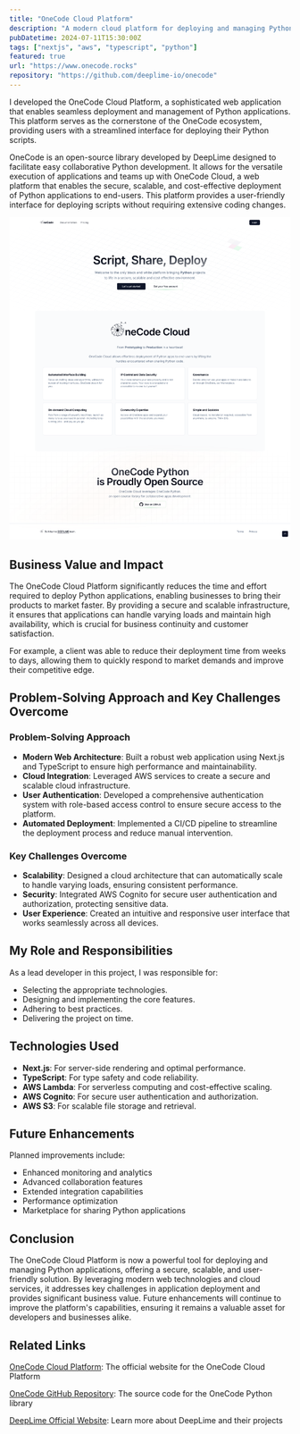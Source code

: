 ```yaml
---
title: "OneCode Cloud Platform"
description: "A modern cloud platform for deploying and managing Python applications, part of the OneCode ecosystem by DeepLime."
pubDatetime: 2024-07-11T15:30:00Z
tags: ["nextjs", "aws", "typescript", "python"]
featured: true
url: "https://www.onecode.rocks"
repository: "https://github.com/deeplime-io/onecode"
---
```


I developed the OneCode Cloud Platform, a sophisticated web application that enables seamless deployment and management of Python applications. This platform serves as the cornerstone of the OneCode ecosystem, providing users with a streamlined interface for deploying their Python scripts.

OneCode is an open-source library developed by DeepLime designed to facilitate easy collaborative Python development. It allows for the versatile execution of applications and teams up with OneCode Cloud, a web platform that enables the secure, scalable, and cost-effective deployment of Python applications to end-users. This platform provides a user-friendly interface for deploying scripts without requiring extensive coding changes.

![OneCode Cloud](../../assets/images/onecode-cloud.png)

## Business Value and Impact

The OneCode Cloud Platform significantly reduces the time and effort required to deploy Python applications, enabling businesses to bring their products to market faster. By providing a secure and scalable infrastructure, it ensures that applications can handle varying loads and maintain high availability, which is crucial for business continuity and customer satisfaction.

For example, a client was able to reduce their deployment time from weeks to days, allowing them to quickly respond to market demands and improve their competitive edge.

## Problem-Solving Approach and Key Challenges Overcome

### Problem-Solving Approach

- **Modern Web Architecture**: Built a robust web application using Next.js and TypeScript to ensure high performance and maintainability.
- **Cloud Integration**: Leveraged AWS services to create a secure and scalable cloud infrastructure.
- **User Authentication**: Developed a comprehensive authentication system with role-based access control to ensure secure access to the platform.
- **Automated Deployment**: Implemented a CI/CD pipeline to streamline the deployment process and reduce manual intervention.

### Key Challenges Overcome

- **Scalability**: Designed a cloud architecture that can automatically scale to handle varying loads, ensuring consistent performance.
- **Security**: Integrated AWS Cognito for secure user authentication and authorization, protecting sensitive data.
- **User Experience**: Created an intuitive and responsive user interface that works seamlessly across all devices.

## My Role and Responsibilities

As a lead developer in this project, I was responsible for:

- Selecting the appropriate technologies.
- Designing and implementing the core features.
- Adhering to best practices.
- Delivering the project on time.

## Technologies Used

- **Next.js**: For server-side rendering and optimal performance.
- **TypeScript**: For type safety and code reliability.
- **AWS Lambda**: For serverless computing and cost-effective scaling.
- **AWS Cognito**: For secure user authentication and authorization.
- **AWS S3**: For scalable file storage and retrieval.

## Future Enhancements

Planned improvements include:

- Enhanced monitoring and analytics
- Advanced collaboration features
- Extended integration capabilities
- Performance optimization
- Marketplace for sharing Python applications

## Conclusion

The OneCode Cloud Platform is now a powerful tool for deploying and managing Python applications, offering a secure, scalable, and user-friendly solution. By leveraging modern web technologies and cloud services, it addresses key challenges in application deployment and provides significant business value. Future enhancements will continue to improve the platform's capabilities, ensuring it remains a valuable asset for developers and businesses alike.

## Related Links

[OneCode Cloud Platform](https://www.onecode.rocks): The official website for the OneCode Cloud Platform

[OneCode GitHub Repository](https://github.com/deeplime-io/onecode): The source code for the OneCode Python library

[DeepLime Official Website](https://www.deeplime.io): Learn more about DeepLime and their projects
